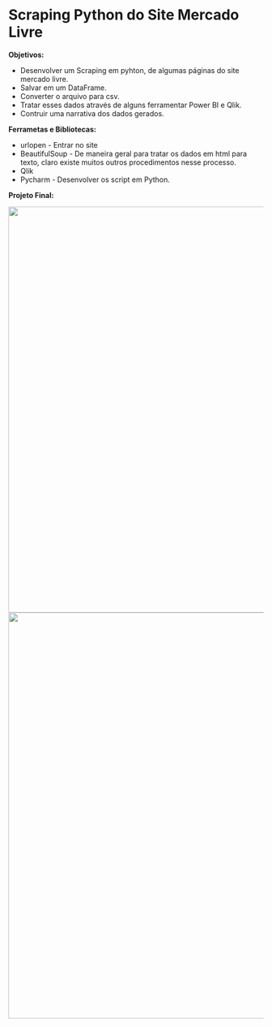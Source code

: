 # Scraping Python do Site Mercado Livre

**Objetivos:**
 * Desenvolver um Scraping em pyhton, de algumas páginas do site mercado livre.
 * Salvar em um DataFrame.
 * Converter o arquivo para csv.
 * Tratar esses dados através de alguns ferramentar Power BI e Qlik.
 * Contruir uma narrativa dos dados gerados.
 
 **Ferrametas e Bibliotecas:**
 * urlopen - Entrar no site
 * BeautifulSoup - De maneira geral para tratar os dados em html para texto, claro existe muitos outros procedimentos nesse processo.
 * Qlik
 * Pycharm - Desenvolver os script em Python.

**Projeto Final:**
<div align="center">
  <img src="https://user-images.githubusercontent.com/83407643/189262252-d5e707a1-da2a-4c69-bc1e-79ded230bc37.PNG" width="800px">
  <img src="https://user-images.githubusercontent.com/83407643/189262949-f49f8aee-70c7-4491-b28f-d969dc59c0d4.PNG" width="800px">
</div>
